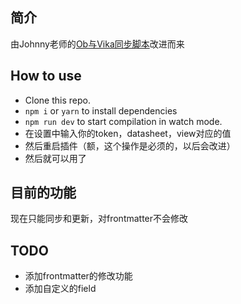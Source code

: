 ## 简介

由Johnny老师的[Ob与Vika同步脚本](https://milinshushe.feishu.cn/docs/doccnSwkXMw7tEQJwmBg72yzpLb)改进而来

## How to use

- Clone this repo.
- `npm i` or `yarn` to install dependencies
- `npm run dev` to start compilation in watch mode.
- 在设置中输入你的token，datasheet，view对应的值
- 然后重启插件（额，这个操作是必须的，以后会改进）
- 然后就可以用了

## 目前的功能
现在只能同步和更新，对frontmatter不会修改

## TODO
- 添加frontmatter的修改功能
- 添加自定义的field
